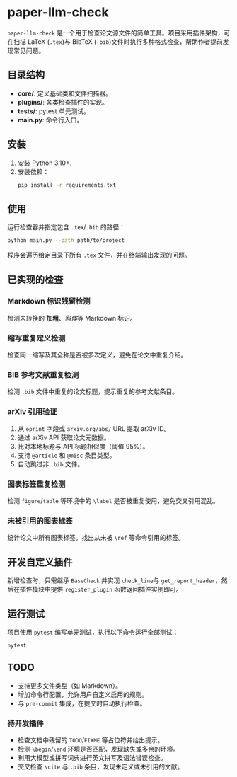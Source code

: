 # paper-llm-check

`paper-llm-check` 是一个用于检查论文源文件的简单工具。项目采用插件架构，可在扫描 LaTeX (`.tex`)与 BibTeX (`.bib`)文件时执行多种格式检查，帮助作者提前发现常见问题。

## 目录结构
- **core/**: 定义基础类和文件扫描器。
- **plugins/**: 各类检查插件的实现。
- **tests/**: pytest 单元测试。
- **main.py**: 命令行入口。

## 安装
1. 安装 Python 3.10+.
2. 安装依赖：
   ```bash
   pip install -r requirements.txt
   ```

## 使用
运行检查器并指定包含 `.tex`/`.bib` 的路径：
```bash
python main.py --path path/to/project
```
程序会遍历给定目录下所有 `.tex` 文件，并在终端输出发现的问题。

## 已实现的检查
### Markdown 标识残留检测
检测未转换的 **加粗**、*斜体*等 Markdown 标识。

### 缩写重复定义检测
检查同一缩写及其全称是否被多次定义，避免在论文中重复介绍。

### BIB 参考文献重复检测
检测 `.bib` 文件中重复的论文标题，提示重复的参考文献条目。

### arXiv 引用验证
1. 从 `eprint` 字段或 `arxiv.org/abs/` URL 提取 arXiv ID。
2. 通过 arXiv API 获取论文元数据。
3. 比对本地标题与 API 标题相似度（阈值 95%）。
4. 支持 `@article` 和 `@misc` 条目类型。
5. 自动跳过非 `.bib` 文件。

### 图表标签重复检测
检测 `figure`/`table` 等环境中的 `\label` 是否被重复使用，避免交叉引用混乱。

### 未被引用的图表标签
统计论文中所有图表标签，找出从未被 `\ref` 等命令引用的标签。

## 开发自定义插件
新增检查时，只需继承 `BaseCheck` 并实现 `check_line`与 `get_report_header`，然后在插件模块中提供 `register_plugin` 函数返回插件实例即可。

## 运行测试
项目使用 `pytest` 编写单元测试，执行以下命令运行全部测试：
```bash
pytest
```

## TODO
- 支持更多文件类型（如 Markdown）。
- 增加命令行配置，允许用户自定义启用的规则。
- 与 `pre-commit` 集成，在提交时自动执行检查。

### 待开发插件
- 检查文档中残留的 `TODO`/`FIXME` 等占位符并给出提示。
- 检测 `\begin`/`\end` 环境是否匹配，发现缺失或多余的环境。
- 利用大模型或拼写词典进行英文拼写及语法错误检查。
- 交叉检查 `\cite` 与 `.bib` 条目，发现未定义或未引用的文献。
